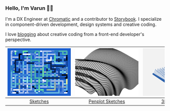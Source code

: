 ### Hello, I'm Varun 👋🏽

I'm a DX Engineer at [Chromatic](https://www.chromatic.com) and a contributor to [Storybook](https://storybook.js.org/). I specialize in component-driven development, design systems and creative coding.


I love [blogging](https://varun.ca/writing) about creative coding from a front-end developer's perspective.

<table> 
<thead> 
  <tr> 
    <th style="width: 200px" align="center"><img src="https://github.com/winkerVSbecks/winkerVSbecks/raw/master/sketchbook.gif" style="max-width:200px;"></th> 
    <th style="width: 200px" align="center"><img src="https://github.com/winkerVSbecks/winkerVSbecks/blob/master/penplot-sketchbook-1.png" style="max-width:200px;"></th> 
    <th style="width: 200px" align="center"><img src="https://github.com/winkerVSbecks/winkerVSbecks/blob/master/3d-sketchbook-1.gif" style="max-width:200px;"></th> 
    </tr> 
    </thead> 
  <tbody> 
    <tr> 
      <td style="width: 200px" align="center"><a href="https://github.com/winkerVSbecks/sketchbook">Sketches</a></td> 
      <td style="width: 200px" align="center"><a href="https://github.com/winkerVSbecks/penplot-sketches">Penplot Sketches</a></td> 
      <td style="width: 200px" align="center"><a href="https://github.com/winkerVSbecks/3d-sketches">3D Sketches</a></td> 
    </tr> 
  </tbody> 
</table>
